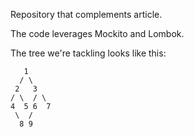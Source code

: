 Repository that complements article.

The code leverages Mockito and Lombok.

The tree we're tackling looks like this:

       1
      / \
     2   3
    / \  / \
    4  5 6  7
     \  /
      8 9
